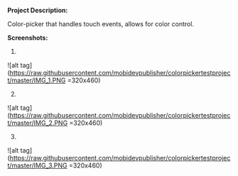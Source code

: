 **Project Description:**

Color-picker that handles touch events, allows for color control.

**Screenshots:**


1)

![alt tag](https://raw.githubusercontent.com/mobidevpublisher/colorpickertestproject/master/IMG_1.PNG =320x460)

2)

![alt tag](https://raw.githubusercontent.com/mobidevpublisher/colorpickertestproject/master/IMG_2.PNG =320x460)

3)

![alt tag](https://raw.githubusercontent.com/mobidevpublisher/colorpickertestproject/master/IMG_3.PNG =320x460)